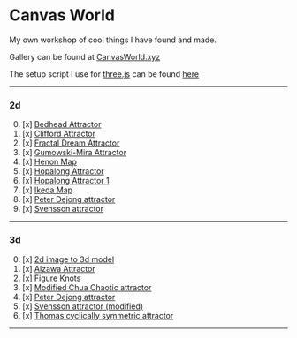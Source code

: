 
# Canvas World

My own workshop of cool things I have found and made.

Gallery can be found at [CanvasWorld.xyz](http://CanvasWorld.xyz)

The setup script I use for [three.js](https://threejs.org/) can be found [here](/ThreeSetup.js)

----


### 2d
0. [x] [Bedhead Attractor](http://canvasworld.xyz/2d_Bedhead_Attractor)
1. [x] [Clifford Attractor](http://canvasworld.xyz/2d_Clifford_Attractor)
2. [x] [Fractal Dream Attractor](http://canvasworld.xyz/2d_Fractal_Dream_Attractor)
3. [x] [Gumowski-Mira Attractor](http://canvasworld.xyz/2d_Gumowski-Mira_Attractor)
4. [x] [Henon Map](http://canvasworld.xyz/2d_Henon_Map)
5. [x] [Hopalong Attractor](http://canvasworld.xyz/2d_Hopalong_Attractor)
6. [x] [Hopalong Attractor 1](http://canvasworld.xyz/2d_Hopalong_Attractor_1)
7. [x] [Ikeda Map](http://canvasworld.xyz/2d_Ikeda_Map)
8. [x] [Peter Dejong attractor](http://canvasworld.xyz/2d_Peter_Dejong_attractor)
9. [x] [Svensson attractor](http://canvasworld.xyz/2d_Svensson_attractor)
---
### 3d
0. [x] [2d image to 3d model](http://canvasworld.xyz/3d_2d_image_to_3d_model)
1. [x] [Aizawa Attractor](http://canvasworld.xyz/3d_Aizawa_Attractor)
2. [x] [Figure Knots](http://canvasworld.xyz/3d_Figure_Knots)
3. [x] [Modified Chua Chaotic attractor](http://canvasworld.xyz/3d_Modified_Chua_Chaotic_attractor)
4. [x] [Peter Dejong attractor](http://canvasworld.xyz/3d_Peter_Dejong_attractor)
5. [x] [Svensson attractor (modified)](http://canvasworld.xyz/3d_Svensson_attractor_(modified))
6. [x] [Thomas cyclically symmetric attractor](http://canvasworld.xyz/3d_Thomas_cyclically_symmetric_attractor)
---